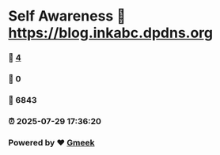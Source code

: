 # Self Awareness :link: https://blog.inkabc.dpdns.org 
### :page_facing_up: [4](https://blog.inkabc.dpdns.org/tag.html) 
### :speech_balloon: 0 
### :hibiscus: 6843 
### :alarm_clock: 2025-07-29 17:36:20 
### Powered by :heart: [Gmeek](https://github.com/Meekdai/Gmeek)
